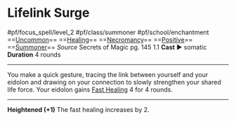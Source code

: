 # Lifelink Surge
#pf/focus_spell/level_2 #pf/class/summoner #pf/school/enchantment 
==[Uncommon](../../../Traits/Uncommon.md)== ==[Healing](../../../Traits/Healing.md)== ==[Necromancy](../../../Traits/Necromancy.md)== ==[Positive](../../../Traits/Positive.md)== ==[Summoner](../../../Traits/Summoner.md)==
*Source* Secrets of Magic pg. 145 1.1
**Cast** ► somatic
**Duration** 4 rounds

---
You make a quick gesture, tracing the link between yourself and your eidolon and drawing on your connection to slowly strengthen your shared life force. Your eidolon gains [Fast Healing](../../../Bestiary/Abilities/Fast%20Healing.md) 4 for 4 rounds.

<hr>

**Heightened (+1)** The fast healing increases by 2.